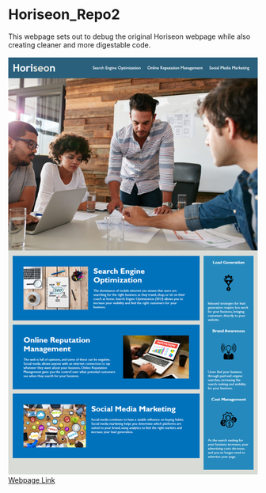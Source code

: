 # Horiseon_Repo2
This webpage sets out to debug the original Horiseon webpage while also creating cleaner and more digestable code.
<br><br>
![webpage](assets/images/01-html-css-git-homework-demo.png)
<br>
[Webpage Link](https://bossylemon0.github.io/Horiseon_Repo2/)
